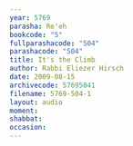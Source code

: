 ```yaml
---
year: 5769
parasha: Re'eh
bookcode: "5"
fullparashacode: "504"
parashacode: "504"
title: It's the Climb
author: Rabbi Eliezer Hirsch
date: 2009-08-15
archivecode: 57695041
filename: 5769-504-1
layout: audio
moment: 
shabbat: 
occasion: 
---
```

